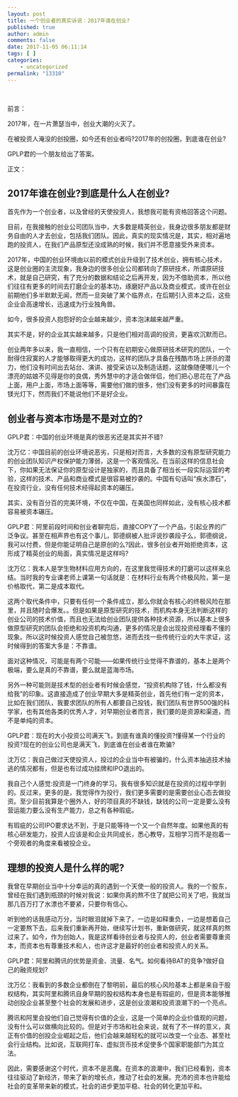 ```yaml
---
layout: post
title: 一个创业者的真实诉说：2017年谁在创业?
published: true
author: admin
comments: false
date: 2017-11-05 06:11:14
tags: [ ]
categories:
    - uncategorized
permalink: "13310"
---
```

&nbsp;

前言：

2017年，在一片萧瑟当中，创业大潮的火灭了。

在被投资人淹没的创投圈，如今还有创业者吗?2017年的创投圈，到底谁在创业?

GPLP君的一个朋友给出了答案。

正文：

## 2017年谁在创业?到底是什么人在创业?

首先作为一个创业者，以及曾经的天使投资人，我想我可能有资格回答这个问题。

目前，在我接触的创业公司团队当中，大多数是精英创业，我身边很多朋友都是财务自由的人才去创业，包括我们团队。因此，真实的现实情况是，其实，相对遍地跑的投资人，在我们产品原型还没成熟的时候，我们并不愿意接受外来资本。

2017年，中国的创业环境由以前的模式创业升级到了技术创业，拥有核心技术，这是创业圈的主流现象，我身边的很多创业公司都转向了原研技术，所谓原研技术，就是自己研究，有了充分的数据和结论之后再开发，因为不借助资本，所以他们往往有更多的时间去打磨企业的基本功，琢磨好产品以及商业模式，或许在创业前期他们多半默默无闻，然而一旦突破了某个临界点，在后期引入资本之后，这些企业会高速增长，迅速成为行业独角兽。

如今，很多投资人抱怨好的企业越来越少，资本泡沫越来越严重。

其实不是，好的企业其实越来越多，只是他们相对高调的投资，更喜欢沉默而已。

创业两年多以来，我一直相信，一个只有在初期安心做原研技术研究的团队，一个耐得住寂寞的人才能够取得更大的成功，这样的团队才具备在残酷市场上拼杀的潜力，他们没有时间出去站台、演讲、接受采访以及制造话题，这就像随便哪儿一个漂亮的姑娘不见得是你的良偶，秀外慧中的才适合做伴侣，他们把心思花在了产品上面，用户上面，市场上面等等，需要他们做的很多，他们没有更多的时间暴露在镁光灯下，然而我们不能说他们不是好企业。

## 创业者与资本市场是不是对立的?

GPLP君：中国的创业环境是真的很恶劣还是其实并不错?

沈万亿：中国目前的创业环境说恶劣，只是相对而言，大多数的没有原型研究能力的创业团队知识产权保护能力薄弱，这是一个客观情况。在当前这样的信息社会下，你如果无法保证你的原型设计是独家的，而且具备了相当长一段实际运营的考验，这样的技术、产品和商业模式是很容易被抄袭的。中国有句话叫“疾水漂石”，在投资行业，没有任何技术经得起资本的碾压。

其实，没有百分百的完美环境，不仅在中国，在美国也同样如此，没有核心技术都容易被资本碾压。

GPLP君：阿里前段时间和创业者聊完后，直接COPY了一个产品，引起业界的广泛争议。甚至在相声界也有这个事儿，郭德纲被人批评说抄袭段子么，郭德纲说，我可以付费，但是你能证明自己是原创的么?因此，很多创业者开始拒绝资本，这形成了精英创业的局面，真实情况是这样吗?

沈万亿：我本人是学生物材料应用方向的，在这里我觉得技术的打磨可以这样来总结。当时我的专业课老师上课第一句话就是：在材料行业有两个终极风险，第一是价格取代，第二是成本取代。

这两个取代条件中，只要有任何一个条件成立，那么你就会有核心的终极风险在那里，并且随时会爆发。。但是如果是原型研究的技术，而机构本身无法判断这样的创业公司的技术价值，而且也无法给创业团队提供各种技术资源，所以基本上很多做原型研究的团队会拒绝和投资机构沟通，更多的情况是会出现投资经理看不懂的现象。所以这时候投资人感觉自己被忽悠，进而去找一些传统行业的大牛求证，这时候得到的答案大多是：不靠谱。

面对这种情况，可能是有两个可能——如果传统行业觉得不靠谱的，基本上是两个极端，要么是真的不靠谱，要么就是蓝海市场。

另外一种可能则是技术型的创业者有时候会感觉，“投资机构除了钱，什么都没有给我”的印象。这直接造成了创业早期大多是精英创业，首先他们有一定的资本，比如在我们团队，我要求团队的所有人都要自己投钱，我们团队有世界500强的科学家，也有其他各类的优秀人才，对早期创业者而言，我们要的是资源和渠道，而不是单纯的资本。

GPLP君：现在的大小投资公司满天飞，到底有谁真的懂投资?懂得某一个行业的投资?现在的创业公司也是满天飞，到底谁在创业者谁在欺骗?

沈万亿：我自己做过天使投资人，投过的企业当中有被骗的，什么资本抽逃技术抽逃的情况都有，但是也有过成功挂牌和IPO退出的。

我自己个人感觉:投资是一门终身的学习。我有很多知识就是在投资的过程中学到的。反过来，更多的是，我觉得作为投行，我们更多需要的是需要创业心态去做投资。至少目前我算是个圈外人，好的项目真的不缺钱，缺钱的公司一定是要么没有营运能力要么没有生产能力，总之有各种瑕疵。

有瑕疵的公司IPO要求达不到，于是只能等待一个又一个自然年度。如果他真的有核心研发能力，投资人应该是和企业共同成长，悉心教导，互相学习而不是抱着一个旁观者的角度来看被投企业。

## 理想的投资人是什么样的呢?

我曾在早期创业当中十分幸运的真的遇到一个天使一般的投资人。我的一个股东，曾经在我们遇到瓶颈的时候对我说：如果你真的熬不住了就把公司关了吧，我就当那几百万打了水漂也不要紧，只要你有信心。

听到他的话我感动万分，当时眼泪就掉下来了，一边是如释重负，一边是想着自己一定要熬下去，后来我们重新再开始，继续写计划书，重新做研究，就这样真的熬过来了。如今，作为创始人，我是这样看待创业者与投资人的，创业者需要尊重资本，而资本也有尊重技术和人，也许这才是最好的创业者和投资人的关系。

GPLP君：阿里和腾讯的优势是资金、流量、名气。如何看待BAT的竞争?做好自己的融资规划?

沈万亿：我看到的多数企业都倒在了黎明前，最后的核心风险基本上都是来自于股权结构，其实阿里和腾讯自身早期的股权结构本身也是有瑕疵的，但是资本能够推动创投企业甚至整个社会的发展和进步，这是创业浪潮和投资浪潮下的一个亮点。

腾讯和阿里会投他们自己觉得有价值的企业，这是一个简单的企业价值观的问题，没有什么可以做横向比较的。但是对于市场和社会来说，就有了不一样的意义，真正有价值的创投企业崛起之后，他们会越来越轻松的就可以改变一个业态、甚至社会行业结构。比如说，互联网打车、虚拟货币技术促使多个国家职能部门为其立法。

因此，需要感谢这个时代，资本不是恶魔。在资本的浪潮中，我们已经看到，资本往往驱动了新经济，带来了新的增长点，推动了社会的发展。充沛的资本也许能给社会的变革带来新的模式，社会的进步更加平稳、社会的转化更加平和。